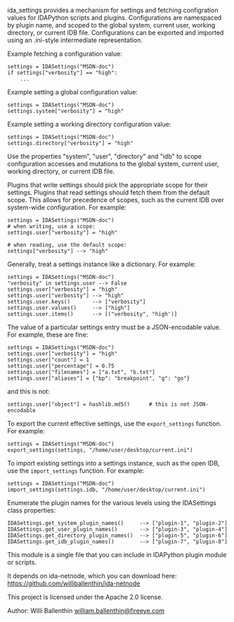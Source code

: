 ida_settings provides a mechanism for settings and fetching
configration values for IDAPython scripts and plugins.
Configurations are namespaced by plugin name,
and scoped to the global system, current user,
working directory, or current IDB file. Configurations
can be exported and imported using an .ini-style intermediate
representation.

Example fetching a configuration value:

    settings = IDASettings("MSDN-doc")
    if settings["verbosity"] == "high":
        ...

Example setting a global configuration value:

    settings = IDASettings("MSDN-doc")
    settings.system["verbosity"] = "high"

Example setting a working directory configuration value:

    settings = IDASettings("MSDN-doc")
    settings.directory["verbosity"] = "high"

Use the properties "system", "user", "directory" and "idb"
to scope configuration accesses and mutations to the global
system, current user, working directory, or current IDB file.

Plugins that write settings should pick the appropriate
scope for their settings. Plugins that read settings should
fetch them from the default scope. This allows for precedence
of scopes, such as the current IDB over system-wide configuration.
For example:

    settings = IDASettings("MSDN-doc")
    # when writing, use a scope:
    settings.user["verbosity"] = "high"
    
    # when reading, use the default scope:
    settings["verbosity"] --> "high"

Generally, treat a settings instance like a dictionary. For example:

    settings = IDASettings("MSDN-doc")
    "verbosity" in settings.user --> False
    settings.user["verbosity"] = "high"
    settings.user["verbosity"] --> "high"
    settings.user.keys()       --> ["verbosity"]
    settings.user.values()     --> ["high"]
    settings.user.items()      --> [("verbosity", "high')]

The value of a particular settings entry must be a JSON-encodable
value. For example, these are fine:

    settings = IDASettings("MSDN-doc")
    settings.user["verbosity"] = "high"
    settings.user["count"] = 1
    settings.user["percentage"] = 0.75
    settings.user["filenames"] = ["a.txt", "b.txt"]
    settings.user["aliases"] = {"bp": "breakpoint", "g": "go"}

and this is not:

    settings.user["object"] = hashlib.md5()      # this is not JSON-encodable

To export the current effective settings, use the `export_settings`
function. For example:

    settings = IDASettings("MSDN-doc")
    export_settings(settings, "/home/user/desktop/current.ini")

To import existing settings into a settings instance, such as
the open IDB, use the `import_settings` function. For example:

    settings = IDASettings("MSDN-doc")
    import_settings(settings.idb, "/home/user/desktop/current.ini")

Enumerate the plugin names for the various levels using the
IDASettings class properties:

    IDASettings.get_system_plugin_names()     --> ["plugin-1", "plugin-2"]
    IDASettings.get_user_plugin_names()       --> ["plugin-3", "plugin-4"]
    IDASettings.get_directory_plugin_names()  --> ["plugin-5", "plugin-6"]
    IDASettings.get_idb_plugin_names()        --> ["plugin-7", "plugin-8"]

This module is a single file that you can include in IDAPython
plugin module or scripts.

It depends on ida-netnode, which you can download here: 
https://github.com/williballenthin/ida-netnode

This project is licensed under the Apache 2.0 license.

Author: Willi Ballenthin <william.ballenthin@fireeye.com>
